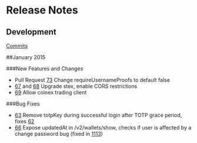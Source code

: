 # Release Notes

## Development

[Commits](https://github.com/stellar/stellar-wallet/commits/master)

##January 2015

###New Features and Changes

 - Pull Request [73](https://github.com/stellar/stellar-wallet/pull/73) Change requireUsernameProofs to default false
 - [67](https://github.com/stellar/stellar-wallet/pull/67) and [68](https://github.com/stellar/stellar-wallet/pull/68) Upgrade stex, enable CORS restrictions 
 - [69](https://github.com/stellar/stellar-wallet/pull/69) Allow coinex trading client
 

###Bug Fixes

 - [63](https://github.com/stellar/stellar-wallet/pull/63) Remove totpKey during successful login after TOTP grace period, fixes [62](https://github.com/stellar/stellar-wallet/issues/62)
 - [66](https://github.com/stellar/stellar-wallet/pull/66) Expose updatedAt in /v2/wallets/show, checks if user is affected by a change password bug (fixed in [1113](https://github.com/stellar/stellar-client/pull/1113))






